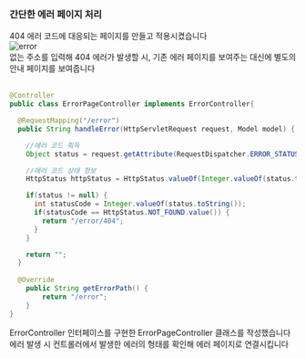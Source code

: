 ### 간단한 에러 페이지 처리  

404 에러 코드에 대응되는 페이지를 만들고 적용시켰습니다  
![error](https://user-images.githubusercontent.com/80666066/120124051-35dcba00-c1ed-11eb-9fcd-ccd05ddc1168.gif)  
없는 주소를 입력해 404 에러가 발생할 시, 기존 에러 페이지를 보여주는 대신에 별도의 안내 페이지를 보여줍니다  
</br>

```java
@Controller
public class ErrorPageController implements ErrorController{

  @RequestMapping("/error")
  public String handleError(HttpServletRequest request, Model model) {

    //에러 코드 획득
    Object status = request.getAttribute(RequestDispatcher.ERROR_STATUS_CODE);

    //에러 코드 상태 정보
    HttpStatus httpStatus = HttpStatus.valueOf(Integer.valueOf(status.toString()));

    if(status != null) {
      int statusCode = Integer.valueOf(status.toString());
      if(statusCode == HttpStatus.NOT_FOUND.value()) {
        return "/error/404";
      }
    }

    return "";
  }
  
  @Override
	public String getErrorPath() {
		return "/error";
	}
}
```  
ErrorController 인터페이스를 구현한 ErrorPageController 클래스를 작성했습니다  
에러 발생 시 컨트롤러에서 발생한 에러의 형태를 확인해 에러 페이지로 연결시킵니다  


